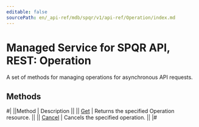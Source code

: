 ```yaml
---
editable: false
sourcePath: en/_api-ref/mdb/spqr/v1/api-ref/Operation/index.md
---
```


# Managed Service for SPQR API, REST: Operation

A set of methods for managing operations for asynchronous API requests.

## Methods

#|
||Method | Description ||
|| [Get](get.md) | Returns the specified Operation resource. ||
|| [Cancel](cancel.md) | Cancels the specified operation. ||
|#